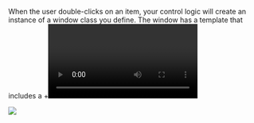 When the user double-clicks on an item, your control logic will create an instance of a 
window class you define. The window has a template that includes a +<video>+ tag, passing
details from the record, such as the preview video URL.

<img src="resources/images/itunes/anatomy/Window.jpg">